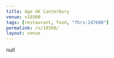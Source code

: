 ```yaml
---
title: Age UK Canterbury
venue: v19300
tags: [restaurant, food, "fhrs:247680"]
permalink: /v/19300/
layout: venue
---
```

null